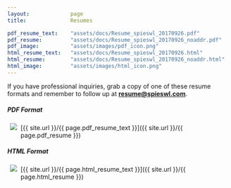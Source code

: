 ```yaml
---
layout:             page
title:              Resumes

pdf_resume_text:    "assets/docs/Resume_spieswl_20170926.pdf"
pdf_resume:         "assets/docs/Resume_spieswl_20170926_noaddr.pdf"
pdf_image:          "assets/images/pdf_icon.png"
html_resume_text:   "assets/docs/Resume_spieswl_20170926.html"
html_resume:        "assets/docs/Resume_spieswl_20170926_noaddr.html"
html_image:         "assets/images/html_icon.png"
---
```


If you have professional inquiries, grab a copy of one of these resume formats and remember to follow up at **resume@spieswl.com**.

##### PDF Format 

<img src="{{ site.url }}/{{ page.pdf_image }}" style="float: left; padding: 2px 2px 2px 2px; margin: -4px 6px 4px 4px">
[{{ site.url }}/{{ page.pdf_resume_text }}]({{ site.url }}/{{ page.pdf_resume }})

##### HTML Format 

<img src="{{ site.url }}/{{ page.html_image }}" style="float: left; padding: 2px 2px 2px 2px; margin: -4px 6px 4px 4px">
[{{ site.url }}/{{ page.html_resume_text }}]({{ site.url }}/{{ page.html_resume }})
